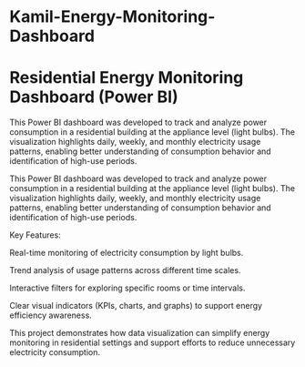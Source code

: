 # Kamil-Energy-Monitoring-Dashboard
# Residential Energy Monitoring Dashboard (Power BI)


This Power BI dashboard was developed to track and analyze power consumption in a residential building at the appliance level (light bulbs). The visualization highlights daily, weekly, and monthly electricity usage patterns, enabling better understanding of consumption behavior and identification of high-use periods.

This Power BI dashboard was developed to track and analyze power consumption in a residential building at the appliance level (light bulbs). The visualization highlights daily, weekly, and monthly electricity usage patterns, enabling better understanding of consumption behavior and identification of high-use periods.

Key Features:

Real-time monitoring of electricity consumption by light bulbs.

Trend analysis of usage patterns across different time scales.

Interactive filters for exploring specific rooms or time intervals.

Clear visual indicators (KPIs, charts, and graphs) to support energy efficiency awareness.

This project demonstrates how data visualization can simplify energy monitoring in residential settings and support efforts to reduce unnecessary electricity consumption.
